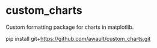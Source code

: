 # custom_charts
Custom formatting package for charts in matplotlib.

pip install git+https://github.com/awault/custom_charts.git
